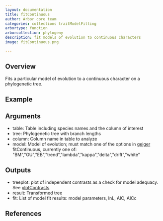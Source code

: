 ```yaml
---
layout: documentation
title: fitContinuous
author: Arbor core team
categories: collections traitModelFitting
arbortype: function
arborcollection: phylogeny
description: fit models of evolution to continuous characters
image: fitContinuous.png

---
```


## Overview

Fits a particular model of evolution to a continuous character on a phylogenetic tree.

## Example



## Arguments

- table: Table including species names and the column of interest
- tree: Phylogenetic tree with branch lengths
- column: Column name in table to analyze
- model: Model of evolution; must match one of the options in [geiger](https://cran.r-project.org/web/packages/geiger/geiger.pdf) fitContinuous, currently one of: "BM","OU","EB","trend","lambda","kappa","delta","drift","white"

## Outputs

- treeplot: plot of independent contrasts as a check for model adequacy. See [plotContrasts](https://github.com/arborworkflows/aRbor/blob/master/R/plotting.R).
- result: Transformed tree
- fit: List of model fit results: model parameters, lnL, AIC, AICc

## References

